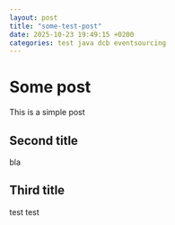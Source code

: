 ```yaml
---
layout: post
title: "some-test-post"
date: 2025-10-23 19:49:15 +0200
categories: test java dcb eventsourcing
---
```

# Some post
This is a simple post
## Second title
bla
## Third title
test
test
